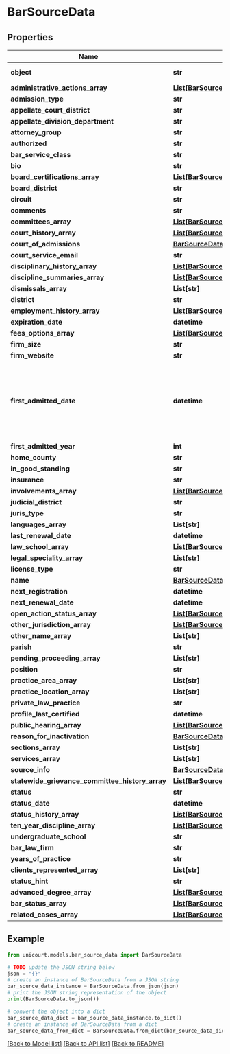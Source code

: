 # BarSourceData


## Properties

Name | Type | Description | Notes
------------ | ------------- | ------------- | -------------
**object** | **str** |  | [default to 'BarSourceData']
**administrative_actions_array** | [**List[BarSourceDataAdministrativeActionsArrayInner]**](BarSourceDataAdministrativeActionsArrayInner.md) |  | 
**admission_type** | **str** |  | 
**appellate_court_district** | **str** |  | 
**appellate_division_department** | **str** |  | 
**attorney_group** | **str** |  | 
**authorized** | **str** |  | 
**bar_service_class** | **str** |  | 
**bio** | **str** |  | 
**board_certifications_array** | [**List[BarSourceDataBoardCertificationsArrayInner]**](BarSourceDataBoardCertificationsArrayInner.md) |  | 
**board_district** | **str** |  | 
**circuit** | **str** |  | 
**comments** | **str** |  | 
**committees_array** | [**List[BarSourceDataCommitteesArrayInner]**](BarSourceDataCommitteesArrayInner.md) |  | 
**court_history_array** | [**List[BarSourceDataCourtHistoryArrayInner]**](BarSourceDataCourtHistoryArrayInner.md) |  | 
**court_of_admissions** | [**BarSourceDataCourtOfAdmissions**](BarSourceDataCourtOfAdmissions.md) |  | 
**court_service_email** | **str** |  | 
**disciplinary_history_array** | [**List[BarSourceDataDisciplinaryHistoryArrayInner]**](BarSourceDataDisciplinaryHistoryArrayInner.md) |  | 
**discipline_summaries_array** | [**List[BarSourceDataDisciplineSummariesArrayInner]**](BarSourceDataDisciplineSummariesArrayInner.md) |  | 
**dismissals_array** | **List[str]** |  | 
**district** | **str** |  | 
**employment_history_array** | [**List[BarSourceDataEmploymentHistoryArrayInner]**](BarSourceDataEmploymentHistoryArrayInner.md) |  | 
**expiration_date** | **datetime** |  | 
**fees_options_array** | [**List[BarSourceDataFeesOptionsArrayInner]**](BarSourceDataFeesOptionsArrayInner.md) |  | 
**firm_size** | **str** |  | 
**firm_website** | **str** |  | 
**first_admitted_date** | **datetime** | The firstAdmittedDate is the date when an attorney was admitted to the bar for the very first time regardless of which U.S state. | 
**first_admitted_year** | **int** |  | 
**home_county** | **str** |  | 
**in_good_standing** | **str** |  | 
**insurance** | **str** |  | 
**involvements_array** | [**List[BarSourceDataInvolvementsArrayInner]**](BarSourceDataInvolvementsArrayInner.md) |  | 
**judicial_district** | **str** |  | 
**juris_type** | **str** |  | 
**languages_array** | **List[str]** |  | 
**last_renewal_date** | **datetime** |  | 
**law_school_array** | [**List[BarSourceDataLawSchoolArrayInner]**](BarSourceDataLawSchoolArrayInner.md) |  | 
**legal_speciality_array** | **List[str]** |  | 
**license_type** | **str** |  | 
**name** | [**BarSourceDataName**](BarSourceDataName.md) |  | 
**next_registration** | **datetime** |  | 
**next_renewal_date** | **datetime** |  | 
**open_action_status_array** | [**List[BarSourceDataOpenActionStatusArrayInner]**](BarSourceDataOpenActionStatusArrayInner.md) |  | 
**other_jurisdiction_array** | [**List[BarSourceDataOtherJurisdictionArrayInner]**](BarSourceDataOtherJurisdictionArrayInner.md) |  | 
**other_name_array** | **List[str]** |  | 
**parish** | **str** |  | 
**pending_proceeding_array** | **List[str]** |  | 
**position** | **str** |  | 
**practice_area_array** | **List[str]** |  | 
**practice_location_array** | **List[str]** |  | 
**private_law_practice** | **str** |  | 
**profile_last_certified** | **datetime** |  | 
**public_hearing_array** | [**List[BarSourceDataPublicHearingArrayInner]**](BarSourceDataPublicHearingArrayInner.md) |  | 
**reason_for_inactivation** | [**BarSourceDataReasonForInactivation**](BarSourceDataReasonForInactivation.md) |  | 
**sections_array** | **List[str]** |  | 
**services_array** | **List[str]** |  | 
**source_info** | [**BarSourceDataSourceInfo**](BarSourceDataSourceInfo.md) |  | 
**statewide_grievance_committee_history_array** | [**List[BarSourceDataStatewideGrievanceCommitteeHistoryArrayInner]**](BarSourceDataStatewideGrievanceCommitteeHistoryArrayInner.md) |  | 
**status** | **str** |  | 
**status_date** | **datetime** |  | 
**status_history_array** | [**List[BarSourceDataStatusHistoryArrayInner]**](BarSourceDataStatusHistoryArrayInner.md) |  | 
**ten_year_discipline_array** | [**List[BarSourceDataTenYearDisciplineArrayInner]**](BarSourceDataTenYearDisciplineArrayInner.md) |  | 
**undergraduate_school** | **str** |  | 
**bar_law_firm** | **str** |  | 
**years_of_practice** | **str** |  | 
**clients_represented_array** | **List[str]** |  | 
**status_hint** | **str** |  | 
**advanced_degree_array** | [**List[BarSourceDataAdvancedDegreeArrayInner]**](BarSourceDataAdvancedDegreeArrayInner.md) |  | 
**bar_status_array** | [**List[BarSourceDataBarStatusArrayInner]**](BarSourceDataBarStatusArrayInner.md) |  | 
**related_cases_array** | [**List[BarSourceDataRelatedCasesArrayInner]**](BarSourceDataRelatedCasesArrayInner.md) |  | 

## Example

```python
from unicourt.models.bar_source_data import BarSourceData

# TODO update the JSON string below
json = "{}"
# create an instance of BarSourceData from a JSON string
bar_source_data_instance = BarSourceData.from_json(json)
# print the JSON string representation of the object
print(BarSourceData.to_json())

# convert the object into a dict
bar_source_data_dict = bar_source_data_instance.to_dict()
# create an instance of BarSourceData from a dict
bar_source_data_from_dict = BarSourceData.from_dict(bar_source_data_dict)
```
[[Back to Model list]](../README.md#documentation-for-models) [[Back to API list]](../README.md#documentation-for-api-endpoints) [[Back to README]](../README.md)


